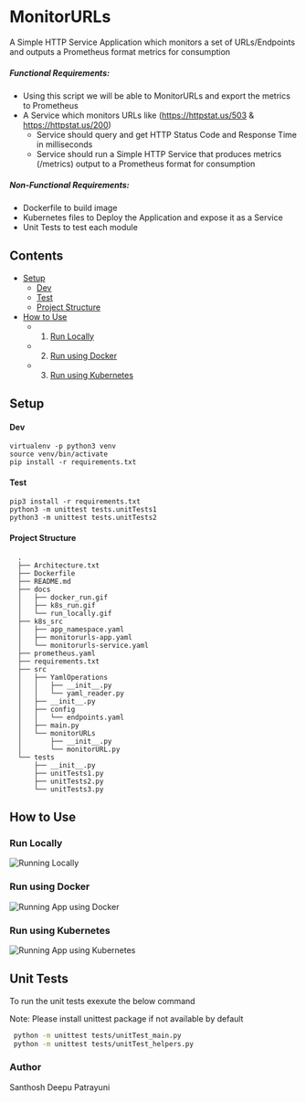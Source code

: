 # MonitorURLs
A Simple HTTP Service Application which monitors a set of URLs/Endpoints and outputs a Prometheus format metrics for consumption
##### Functional Requirements:
* Using this script we will be able to MonitorURLs and export the metrics to Prometheus
* A Service which monitors URLs like (https://httpstat.us/503 & https://httpstat.us/200)
  * Service should query and get HTTP Status Code and Response Time in milliseconds
  * Service should run a Simple HTTP Service that produces metrics (/metrics) output to a Prometheus format for consumption
##### Non-Functional Requirements:
  * Dockerfile to build image
  * Kubernetes files to Deploy the Application and expose it as a Service
  * Unit Tests to test each module


## Contents
- [Setup](#Setup)
    - [Dev](#Dev)
    - [Test](#Test)
    - [Project Structure](#Project-Structure)
- [How to Use](#how-to-use)
    - 1. [Run Locally](#Run-Locally)  
    - 2. [Run using Docker](#Run-using-Docker)  
    - 3. [Run using Kubernetes](#Run-using-Kubernetes)


## Setup
#### Dev
```shell
virtualenv -p python3 venv
source venv/bin/activate
pip install -r requirements.txt
```

#### Test
```
pip3 install -r requirements.txt
python3 -m unittest tests.unitTests1
python3 -m unittest tests.unitTests2
```

#### Project Structure
      .
      ├── Architecture.txt
      ├── Dockerfile
      ├── README.md
      ├── docs
      │   ├── docker_run.gif
      │   ├── k8s_run.gif
      │   └── run_locally.gif
      ├── k8s_src
      │   ├── app_namespace.yaml
      │   ├── monitorurls-app.yaml
      │   └── monitorurls-service.yaml
      ├── prometheus.yaml
      ├── requirements.txt
      ├── src
      │   ├── YamlOperations
      │   │   ├── __init__.py
      │   │   └── yaml_reader.py
      │   ├── __init__.py
      │   ├── config
      │   │   └── endpoints.yaml
      │   ├── main.py
      │   └── monitorURLs
      │       ├── __init__.py
      │       └── monitorURL.py
      └── tests
          ├── __init__.py
          ├── unitTests1.py
          ├── unitTests2.py
          └── unitTests3.py

## How to Use
### Run Locally
<img src='docs/run_locally.gif' title='Running Locally' width='' alt='Running Locally' />

### Run using Docker
<img src='docs/docker_run.gif' title='Running App using Docker' width='' alt='Running App using Docker' />

### Run using Kubernetes
<img src='docs/k8s_run.gif' title='Running App using Kubernetes' width='' alt='Running App using Kubernetes' />

## Unit Tests
To run the unit tests exexute the below command

Note: Please install unittest package if not available by default

```bash
 python -m unittest tests/unitTest_main.py
 python -m unittest tests/unitTest_helpers.py
```

### Author
Santhosh Deepu Patrayuni
